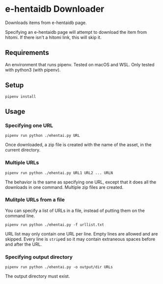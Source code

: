 # e-hentaidb Downloader

Downloads items from e-hentaidb page.

Specifying an e-hentaidb page will attempt to download the item from hitomi.
If there isn't a hitomi link, this will skip it.

## Requirements
An environment that runs pipenv.
Tested on macOS and WSL.
Only tested with python3 (with pipenv).

## Setup

```
pipenv install
```

## Usage
### Specifying one URL

```
pipenv run python ./ehentai.py URL
```

Once downloaded, a zip file is created with the name of the asset,
in the current directory.

### Multiple URLs

```
pipenv run python ./ehentai.py URL1 URL2 ... URLN
```

The behavior is the same as specifying one URL, except that it does all the
downloads in one command. Multiple zip files are created.

### Mulitple URLs from a file

You can specify a list of URLs in a file, instead of putting them on the
command line.

```
pipenv run python ./ehentai.py -f urllist.txt
```

URL list may only contain one URL per line.
Empty lines are allowed and are skipped.
Every line is `strip`ed so it may contain extraneous spaces before and after
the URL.

### Specifying output directory

```
pipenv run python ./ehentai.py -o output/dir URLs
```

The output directory must exist.
